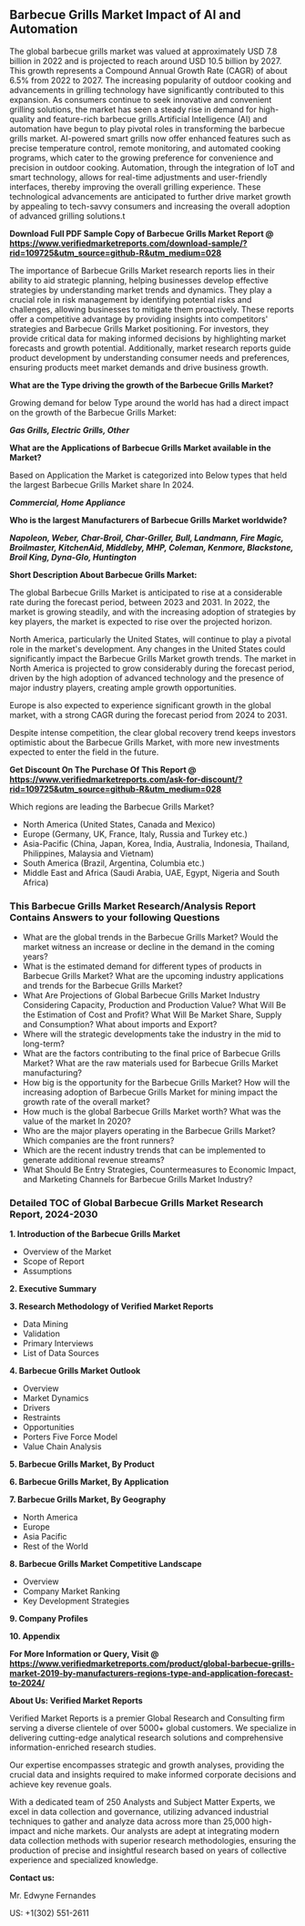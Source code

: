 <h2>Barbecue Grills Market Impact of AI and Automation</h2>The global barbecue grills market was valued at approximately USD 7.8 billion in 2022 and is projected to reach around USD 10.5 billion by 2027. This growth represents a Compound Annual Growth Rate (CAGR) of about 6.5% from 2022 to 2027. The increasing popularity of outdoor cooking and advancements in grilling technology have significantly contributed to this expansion. As consumers continue to seek innovative and convenient grilling solutions, the market has seen a steady rise in demand for high-quality and feature-rich barbecue grills.Artificial Intelligence (AI) and automation have begun to play pivotal roles in transforming the barbecue grills market. AI-powered smart grills now offer enhanced features such as precise temperature control, remote monitoring, and automated cooking programs, which cater to the growing preference for convenience and precision in outdoor cooking. Automation, through the integration of IoT and smart technology, allows for real-time adjustments and user-friendly interfaces, thereby improving the overall grilling experience. These technological advancements are anticipated to further drive market growth by appealing to tech-savvy consumers and increasing the overall adoption of advanced grilling solutions.t</p><p id="" class=""><strong>Download Full PDF Sample Copy of Barbecue Grills Market Report @ <a href="https://www.verifiedmarketreports.com/download-sample/?rid=109725&utm_source=github-R&utm_medium=028" target="_blank">https://www.verifiedmarketreports.com/download-sample/?rid=109725&utm_source=github-R&utm_medium=028</a></strong></p><p>The importance of&nbsp;Barbecue Grills Market research reports lies in their ability to aid strategic planning, helping businesses develop effective strategies by understanding market trends and dynamics. They play a crucial role in risk management by identifying potential risks and challenges, allowing businesses to mitigate them proactively. These reports offer a competitive advantage by providing insights into competitors' strategies and Barbecue Grills Market positioning. For investors, they provide critical data for making informed decisions by highlighting market forecasts and growth potential. Additionally, market research reports guide product development by understanding consumer needs and preferences, ensuring products meet market demands and drive business growth.</p><p><strong>What are the&nbsp;Type driving the growth of the Barbecue Grills Market?</strong></p><p id="" class="">Growing demand for below Type around the world has had a direct impact on the growth of the Barbecue Grills Market:</p><em><strong>Gas Grills, Electric Grills, Other</strong></em></p><strong>What are the&nbsp;Applications&nbsp;of Barbecue Grills Market available in the Market?</strong></p><p id="" class="">Based on Application the Market is categorized into Below types that held the largest Barbecue Grills Market share In 2024.</p><em><strong>Commercial, Home Appliance</strong></em></p><strong>Who is the largest Manufacturers of Barbecue Grills Market worldwide?</strong></p><p><em><strong>Napoleon, Weber, Char-Broil, Char-Griller, Bull, Landmann, Fire Magic, Broilmaster, KitchenAid, Middleby, MHP, Coleman, Kenmore, Blackstone, Broil King, Dyna-Glo, Huntington</strong></em></p><p id="" class=""><strong>Short Description About Barbecue Grills Market:</strong></p><p>The global Barbecue Grills Market is anticipated to rise at a considerable rate during the forecast period, between 2023 and 2031. In 2022, the market is growing steadily, and with the increasing adoption of strategies by key players, the market is expected to rise over the projected horizon.</p><p>North America, particularly the United States, will continue to play a pivotal role in the market's development. Any changes in the United States could significantly impact the Barbecue Grills Market growth trends. The market in North America is projected to grow considerably during the forecast period, driven by the high adoption of advanced technology and the presence of major industry players, creating ample growth opportunities.</p><p>Europe is also expected to experience significant growth in the global market, with a strong CAGR during the forecast period from 2024 to 2031.</p><p>Despite intense competition, the clear global recovery trend keeps investors optimistic about the Barbecue Grills Market, with more new investments expected to enter the field in the future.</p><p id="" class=""><strong>Get Discount On The Purchase Of This Report @ <a href="https://www.verifiedmarketreports.com/ask-for-discount/?rid=109725&utm_source=github-R&utm_medium=028" target="_blank">https://www.verifiedmarketreports.com/ask-for-discount/?rid=109725&utm_source=github-R&utm_medium=028</a></strong></p>Which regions are leading the Barbecue Grills Market?</p><ul><li>North America (United States, Canada and Mexico)</li><li>Europe (Germany, UK, France, Italy, Russia and Turkey etc.)</li><li>Asia-Pacific (China, Japan, Korea, India, Australia, Indonesia, Thailand, Philippines, Malaysia and Vietnam)</li><li>South America (Brazil, Argentina, Columbia etc.)</li><li>Middle East and Africa (Saudi Arabia, UAE, Egypt, Nigeria and South Africa)</li></ul><h3 id="" class="">This Barbecue Grills Market Research/Analysis Report Contains Answers to your following Questions</h3><ul><li>What are the global trends in the Barbecue Grills Market? Would the market witness an increase or decline in the demand in the coming years?</li><li>What is the estimated demand for different types of products in Barbecue Grills Market? What are the upcoming industry applications and trends for the Barbecue Grills Market?</li><li>What Are Projections of Global Barbecue Grills Market Industry Considering Capacity, Production and Production Value? What Will Be the Estimation of Cost and Profit? What Will Be Market Share, Supply and Consumption? What about imports and Export?</li><li>Where will the strategic developments take the industry in the mid to long-term?</li><li>What are the factors contributing to the final price of Barbecue Grills Market? What are the raw materials used for Barbecue Grills Market manufacturing?</li><li>How big is the opportunity for the Barbecue Grills Market? How will the increasing adoption of Barbecue Grills Market for mining impact the growth rate of the overall market?</li><li>How much is the global Barbecue Grills Market worth? What was the value of the market In 2020?</li><li>Who are the major players operating in the Barbecue Grills Market? Which companies are the front runners?</li><li>Which are the recent industry trends that can be implemented to generate additional revenue streams?</li><li>What Should Be Entry Strategies, Countermeasures to Economic Impact, and Marketing Channels for Barbecue Grills Market Industry?</li></ul><h3 id="" class="">Detailed TOC of Global Barbecue Grills Market Research Report, 2024-2030</h3><p id="" class=""><strong>1. Introduction of the Barbecue Grills Market</strong></p><ul><li>Overview of the Market</li><li>Scope of Report</li><li>Assumptions</li></ul><p id="" class=""><strong>2. Executive Summary</strong></p><p id="" class=""><strong>3. Research Methodology of Verified Market Reports</strong></p><ul><li>Data Mining</li><li>Validation</li><li>Primary Interviews</li><li>List of Data Sources</li></ul><p id="" class=""><strong>4. Barbecue Grills Market Outlook</strong></p><ul><li>Overview</li><li>Market Dynamics</li><li>Drivers</li><li>Restraints</li><li>Opportunities</li><li>Porters Five Force Model</li><li>Value Chain Analysis</li></ul><p id="" class=""><strong>5. Barbecue Grills Market, By Product</strong></p><p id="" class=""><strong>6. Barbecue Grills Market, By Application</strong></p><p id="" class=""><strong>7. Barbecue Grills Market, By Geography</strong></p><ul><li>North America</li><li>Europe</li><li>Asia Pacific</li><li>Rest of the World</li></ul><p id="" class=""><strong>8. Barbecue Grills Market Competitive Landscape</strong></p><ul><li>Overview</li><li>Company Market Ranking</li><li>Key Development Strategies</li></ul><p id="" class=""><strong>9. Company Profiles</strong></p><p id="" class=""><strong>10. Appendix</strong></p><p id="" class=""><strong>For More Information or Query, Visit @ <a href="https://www.verifiedmarketreports.com/product/global-barbecue-grills-market-2019-by-manufacturers-regions-type-and-application-forecast-to-2024/" target="_blank">https://www.verifiedmarketreports.com/product/global-barbecue-grills-market-2019-by-manufacturers-regions-type-and-application-forecast-to-2024/</a></strong></p><p id="" class=""><strong>About Us: Verified Market Reports</strong></p><p id="" class="">Verified Market Reports is a premier Global Research and Consulting firm serving a diverse clientele of over 5000+ global customers. We specialize in delivering cutting-edge analytical research solutions and comprehensive information-enriched research studies.</p><p id="" class="">Our expertise encompasses strategic and growth analyses, providing the crucial data and insights required to make informed corporate decisions and achieve key revenue goals.</p><p id="" class="">With a dedicated team of 250 Analysts and Subject Matter Experts, we excel in data collection and governance, utilizing advanced industrial techniques to gather and analyze data across more than 25,000 high-impact and niche markets. Our analysts are adept at integrating modern data collection methods with superior research methodologies, ensuring the production of precise and insightful research based on years of collective experience and specialized knowledge.</p><p id="" class=""><strong>Contact us:</strong></p><p id="" class="">Mr. Edwyne Fernandes</p><p id="" class="">US: +1(302) 551-2611</p>